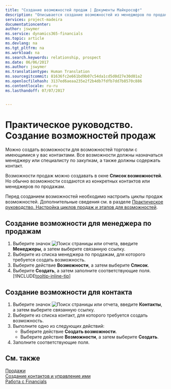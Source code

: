 ```yaml
---
title: "Создание возможностей продаж | Документы Майкрософт"
description: "Описывается создание возможностей из менеджеров по продажам или контактов в Financials."
services: project-madeira
documentationcenter: 
author: jswymer
ms.service: dynamics365-financials
ms.topic: article
ms.devlang: na
ms.tgt_pltfrm: na
ms.workload: na
ms.search.keywords: relationship, prospect
ms.date: 06/06/2017
ms.author: jswymer
ms.translationtype: Human Translation
ms.sourcegitcommit: 81636fc2e661bd9b07c54da1cd5d0d27e30d01a2
ms.openlocfilehash: 3137ed6aeaa235e2f2b4db7fdfb7dd7b8570c886
ms.contentlocale: ru-ru
ms.lasthandoff: 07/07/2017


---
```

# <a name="how-to-create-sales-opportunities"></a>Практическое руководство. Создание возможностей продаж
Можно создать возможности для возможностей торговли с имеющимися у вас контактами. Все возможности должны назначаться менеджеру или специалисту по закупкам, а также должны содержать контакт.

Возможности продаж можно создавать в окне **Список возможностей**. Но обычно возможности создаются из конкретных контактов или менеджеров по продажам.

Перед созданием возможностей необходимо настроить циклы продаж возможностей. Дополнительные сведения см. в разделе [Практическое руководство. Настройка циклов продаж и этапов для возможностей](marketing-how-setup-opportunity-sales-cycles-stages.md).

## <a name="to-create-an-opportunity-from-a-salesperson"></a>Создание возможности для менеджера по продажам
1. Выберите значок ![Поиск страницы или отчета](media/ui-search/search_small.png "Значок поиска страницы или отчета"), введите **Менеджеры**, а затем выберите связанную ссылку.
2. Выберите из списка менеджера по продажам, для которого требуется создать возможность.
3. Выберите действие **Возможности**, а затем выберите **Список**.
4. Выберите **Создать**, а затем заполните соответствующие поля. [!INCLUDE[tooltip-inline-tip](includes/tooltip-inline-tip_md.md)]  



## <a name="to-create-an-opportunity-from-a-contact"></a>Создание возможности для контакта
1. Выберите значок ![Поиск страницы или отчета](media/ui-search/search_small.png "Значок поиска страницы или отчета"), введите **Контакты**, а затем выберите связанную ссылку.
2. Выберите из списка контакт, для которого требуется создать возможность.
3. Выполните одно из следующих действий:
   * Выберите действие **Создать возможности**.
   * Выберите действие **Возможности**, а затем выберите **Создать**.
4. Заполните соответствующие поля.

## <a name="see-also"></a>См. также
[Продажи](sales-manage-sales.md)  
[Создание контактов и управление ими](marketing-contacts.md)  
[Работа с Financials](ui-work-product.md)

